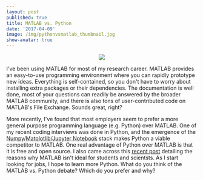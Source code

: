 ```yaml
---
layout: post
published: true
title: MATLAB vs. Python
date: '2017-04-09'
image: /img/pythonvsmatlab_thumbnail.jpg
show-avatar: true
---
```


<p align="center">
  <img src="http://brianhhu.github.io/img/pythonvsmatlab.png"/>
</p>

I've been using MATLAB for most of my research career. MATLAB provides an easy-to-use programming environment where you can rapidly prototype new ideas. Everything is self-contained, so you don't have to worry about installing extra packages or their dependencies. The documentation is well done, most of your questions can readily be answered by the broader MATLAB community, and there is also tons of user-contributed code on MATLAB's File Exchange. Sounds great, right?

More recently, I've found that most employers seem to prefer a more general purpose programming language (e.g. Python) over MATLAB. One of my recent coding interviews was done in Python, and the emergence of the [Numpy](http://www.numpy.org/)/[Matplotlib](http://matplotlib.org/)/[Jupyter Notebook](http://jupyter.org/) stack makes Python a viable competitor to MATLAB. One real advantage of Python over MATLAB is that it is free and open source. I also came across this [recent post](http://neuroplausible.com/matlab) detailing the reasons why MATLAB isn't ideal for students and scientsts. As I start looking for jobs, I hope to learn more Python. What do you think of the MATLAB vs. Python debate? Which do you prefer and why?
